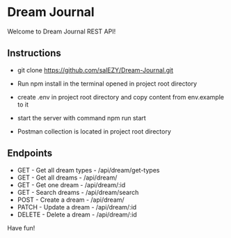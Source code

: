 # Dream Journal

Welcome to Dream Journal REST API!

## Instructions

- git clone https://github.com/salEZY/Dream-Journal.git

- Run npm install in the terminal opened in project root directory

- create .env in project root directory and copy content from env.example to it

- start the server with command npm run start

- Postman collection is located in project root directory

## Endpoints

- GET - Get all dream types - /api/dream/get-types
- GET - Get all dreams - /api/dream/
- GET - Get one dream - /api/dream/:id
- GET - Search dreams - /api/dream/search
- POST - Create a dream - /api/dream/
- PATCH - Update a dream - /api/dream/:id
- DELETE - Delete a dream - /api/dream/:id

Have fun!
